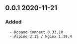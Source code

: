 ## 0.0.1 2020-11-21 <dave at tiredofit dot ca>

   ### Added
      - Kopano Konnect 0.33.10
      - Alpine 3.12 / Nginx 1.19.4


